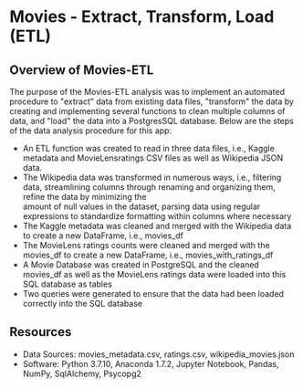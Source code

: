 # Movies - Extract, Transform, Load (ETL)

## Overview of Movies-ETL
The purpose of the Movies-ETL analysis was to implement an automated procedure to "extract" data from existing data files, "transform" the data by creating and implementing several functions to clean multiple columns of data, and "load" the data into a PostgresSQL database. Below are the steps of the data analysis procedure for this app:

  - An ETL function was created to read in three data files, i.e., Kaggle metadata and MovieLensratings CSV files as well as Wikipedia JSON data. 
  - The Wikipedia data was transformed in numerous ways, i.e., filtering data, streamlining columns through renaming and organizing them, refine the data by minimizing the     
    amount of null values in the dataset, parsing data using regular expressions to standardize formatting within columns where necessary
  - The Kaggle metadata was cleaned and merged with the Wikipedia data to create a new DataFrame, i.e., movies_df 
  - The MovieLens ratings counts were cleaned and merged with the movies_df to create a new DataFrame, i.e., movies_with_ratings_df
  - A Movie Database was created in PostgreSQL and the cleaned movies_df as well as the MovieLens ratings data were loaded into this SQL database as tables
  - Two queries were generated to ensure that the data had been loaded correctly into the SQL database
    

## Resources
- Data Sources: movies_metadata.csv, ratings.csv, wikipedia_movies.json
- Software: Python 3.7.10, Anaconda 1.7.2, Jupyter Notebook, Pandas, NumPy, SqlAlchemy, Psycopg2

